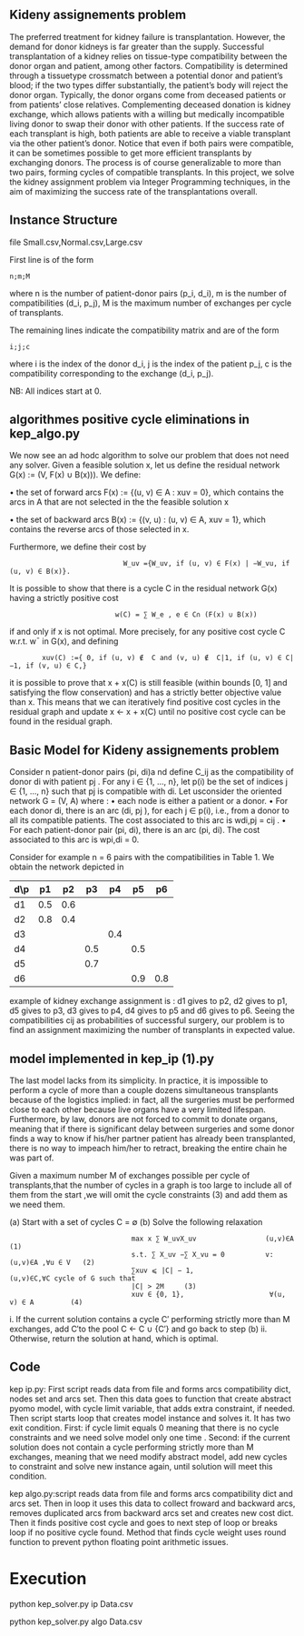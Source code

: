## Kideny assignements problem
The preferred treatment for kidney failure is transplantation. However, the demand for donor kidneys
is far greater than the supply. Successful transplantation of a kidney relies on tissue-type compatibility
between the donor organ and patient, among other factors. Compatibility is determined through a tissuetype crossmatch between a potential donor and patient’s blood; if the two types differ substantially, the
patient’s body will reject the donor organ.
Typically, the donor organs come from deceased patients or from patients’ close relatives. Complementing
deceased donation is kidney exchange, which allows patients with a willing but medically incompatible living
donor to swap their donor with other patients. If the success rate of each transplant is high, both patients
are able to receive a viable transplant via the other patient’s donor. Notice that even if both pairs were
compatible, it can be sometimes possible to get more efficient transplants by exchanging donors. The process
is of course generalizable to more than two pairs, forming cycles of compatible transplants.
In this project, we solve the kidney assignment problem via Integer Programming techniques, in the aim
of maximizing the success rate of the transplantations overall.


## Instance Structure

file 
    Small.csv,Normal.csv,Large.csv
    
First line is of the form

    n;m;M

where
    n is the number of patient-donor pairs (p_i, d_i),
    m is the  number of compatibilities (d_i, p_j),
    M is the maximum number of exchanges per cycle of transplants.

The remaining lines indicate the compatibility matrix and are of the form

    i;j;c

where
    i is the index of the donor d_i,
    j is the index of the patient p_j,
    c is the compatibility corresponding to the exchange (d_i, p_j).

NB: All indices start at 0.


## algorithmes positive cycle eliminations in kep_algo.py


We now see an ad hodc algorithm to solve our problem that does not need any solver. Given a feasible
solution x, let us define the residual network G(x) := (V, F(x) ∪ B(x))). We define:

• the set of forward arcs F(x) := {(u, v) ∈ A : xuv = 0}, which contains the arcs in A that are not selected
in the the feasible solution x

• the set of backward arcs B(x) := {(v, u) : (u, v) ∈ A, xuv = 1}, which contains the reverse arcs of those
selected in x.

Furthermore, we define their cost by 

                                W_uv ={W_uv, if (u, v) ∈ F(x) | −W_vu, if (u, v) ∈ B(x)}.

It is possible to show that there is a cycle C in the residual network G(x) having a strictly positive cost

                              w(C) = ∑ W_e , e ∈ C∩ (F(x) ∪ B(x))

if and only if x is not optimal. More precisely, for any positive cost cycle C w.r.t. w¯ in G(x), and defining
   
            xuv(C) :={ 0, if (u, v) ∉  C and (v, u) ∉  C|1, if (u, v) ∈ C|−1, if (v, u) ∈ C,}
 
it is possible to prove that x + x(C) is still feasible (within bounds [0, 1] and satisfying the flow conservation)
and has a strictly better objective value than x. This means that we can iteratively find positive cost cycles
in the residual graph and update x ← x + x(C) until no positive cost cycle can be found in the residual
graph.


## Basic Model for Kideny assignements problem
Consider n patient-donor pairs (pi, di)a nd define C_ij as the compatibility of donor di with patient pj .
For any i ∈ {1, ..., n}, let p(i) be the set of indices j ∈ {1, ..., n} such that pj is compatible with di. 
Let usconsider the oriented network G = (V, A) where :
• each node is either a patient or a donor.
• For each donor di, there is an arc (di, pj ), for each j ∈ p(i), i.e., from a donor to all its compatible
patients. The cost associated to this arc is wdi,pj = cij .
• For each patient-donor pair (pi, di), there is an arc (pi, di). The cost associated to this arc is wpi,di = 0.

Consider for example n = 6 pairs with the compatibilities in Table 1. We obtain the network depicted in
  
 d\p | p1 | p2 | p3 | p4|  p5|  p6
---- |----|----|----|---|----|-------  
d1   |0.5 |0.6 |    |   |    |
d2   |0.8 |0.4 |    |   |    |
d3   |    |    |    |0.4|    |
d4   |    |    |0.5 |   |0.5 |
d5   |    |    |0.7 |   |    |
d6   |    |    |    |   |0.9 |0.8

example of kidney exchange assignment is : d1 gives to p2, d2 gives to p1, d5
gives to p3, d3 gives to p4, d4 gives to p5 and d6 gives to p6.
Seeing the compatibilities cij as probabilities of successful surgery, our problem is to find an assignment
maximizing the number of transplants in expected value.

## model implemented in kep_ip (1).py


The last model lacks from its simplicity. In practice, it is impossible to perform a cycle of more than a
couple dozens simultaneous transplants because of the logistics implied: in fact, all the surgeries must be
performed close to each other because live organs have a very limited lifespan. Furthermore, by law, donors
are not forced to commit to donate organs, meaning that if there is significant delay between surgeries and
some donor finds a way to know if his/her partner patient has already been transplanted, there is no way to
impeach him/her to retract, breaking the entire chain he was part of.


Given a maximum number M of exchanges possible per cycle of transplants,that the number of cycles in a graph is too large to include all of them from the start ,we will omit the cycle constraints (3) and add them as we need them. 



(a) Start with a set of cycles C = ∅
(b) Solve the following relaxation
                                  
                                  max x ∑ W_uvX_uv                 (u,v)∈A             (1) 
                                  s.t. ∑ X_uv −∑ X_vu = 0          v:(u,v)∈A ,∀u ∈ V   (2)
                                  ∑xuv ⩽ |C| − 1,                  (u,v)∈C,∀C cycle of G such that
                                  |C| > 2M     (3)
                                  xuv ∈ {0, 1},                     ∀(u, v) ∈ A         (4)
                                  
                                  
i. If the current solution contains a cycle C′ performing strictly more than M exchanges, add
C′to the pool C ← C ∪ {C′} and go back to step (b)
ii. Otherwise, return the solution at hand, which is optimal.

## Code

kep ip.py: First script reads data from file and forms arcs compatibility
dict, nodes set and arcs set. Then this data goes to function that create abstract
pyomo model, with cycle limit variable, that adds extra constraint, if needed.
Then script starts loop that creates model instance and solves it. It has two
exit condition. First: if cycle limit equals 0 meaning that there is no cycle
constraints and we need solve model only one time . Second: if the current
solution does not contain a cycle performing strictly more than M exchanges,
meaning that we need modify abstract model, add new cycles to constraint and
solve new instance again, until solution will meet this condition.

kep algo.py:script reads data from file and forms arcs compatibility
dict and arcs set. Then in loop it uses this data to collect froward and backward
arcs, removes duplicated arcs from backward arcs set and creates new cost dict.
Then it finds positive cost cycle and goes to next step of loop or breaks loop if
no positive cycle found. Method that finds cycle weight uses round function to
prevent python floating point arithmetic issues.

# Execution

python kep_solver.py ip Data.csv

python kep_solver.py algo Data.csv
